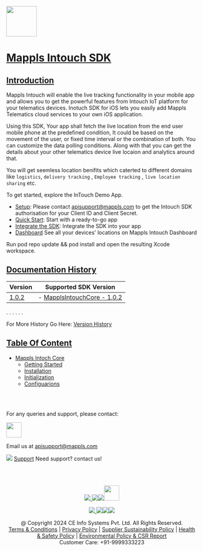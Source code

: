 [<img src="https://about.mappls.com/images/mappls-b-logo.svg" height="80"/> </p>](https://www.mappls.com/api)

# [Mappls Intouch SDK]()

## [Introduction](#Introduction)

Mappls Intouch  will enable the live tracking functionality in your mobile app and allows you to get the powerful features from Intouch IoT platform for your telematics devices. Inotuch SDK for iOS lets you easily add Mappls Telematics cloud services to your own iOS application.

Using this SDK, Your app shall fetch the live location from the end user mobile phone at the predefined condition, It could be based on the movement of the user, or fixed time interval or the combination of both. You can customize the data polling conditions. Along with that  you can get the details about your other telematics device live locaion and analytics around that.

You will get seemless location benifits which caterted to different domains like `logistics`, `delivery tracking` , `Employee tracking` , `live location sharing`  etc.

To get started, explore the InTouch Demo App.
 
- [Setup](#Setup): Please contact apisupport@mappls.com to get the Intouch SDK authorisation for your Client ID and Client Secret.
- [Quick Start](https://github.com/mappls-api/mappls-intouch-ios-sdk/blob/main/readme.md): Start with a ready-to-go app
- [Integrate the SDK](#IntegrateIntouchSDK): Integrate the SDK into your app
-  [Dashboard](https://intouch.mappls.com/nextgen/#/home/dashboard) See all your devices' locations on Mappls Intouch Dashboard


Run pod repo update && pod install and open the resulting Xcode workspace.

## [Documentation History](#Documentation-History)

| Version | Supported SDK Version |
| ------- | --------------------- |
| [1.0.2](./docs/v1.0.2/README.md) | - [MapplsIntouchCore - 1.0.2](./docs/v1.0.2/MapplsIntouchCore.md)|

. . . . . .

For More History Go Here: [Version History](./Version-History.md)

## [Table Of Content](#Table-Of-Content)
- [Mappls Intoch Core](./docs/v1.0.2/MapplsIntouchCore.md)[](#Mappls-Intouch-Core)
     * [Getting Started](./docs/v1.0.2/MapplsIntouchCore.md#Introduction)
     * [Installation](./docs/v1.0.2/MapplsIntouchCore.md#Installation)
     * [Initialization](./docs/v1.0.2/MapplsIntouchCore.md#Initialization)
     * [Configuarions](./docs/v1.0.2/MapplsIntouchCore.md#intouch-configurations)

<br>


<br>

For any queries and support, please contact:

[<img src="https://about.mappls.com/images/mappls-b-logo.svg" height="40"/> </p>](https://about.mappls.com/api/)

Email us at [apisupport@mappls.com](mailto:apisupport@mappls.com)

![](https://www.mapmyindia.com/api/img/icons/support.png)
[Support](https://about.mappls.com/contact/)
Need support? contact us!

<br></br>

[<p align="center"> <img src="https://www.mapmyindia.com/api/img/icons/stack-overflow.png"/> ](https://stackoverflow.com/questions/tagged/mappls-api)[![](https://www.mapmyindia.com/api/img/icons/blog.png)](https://about.mappls.com/blog/)[![](https://www.mapmyindia.com/api/img/icons/gethub.png)](https://github.com/mappls-api)[<img src="https://mmi-api-team.s3.ap-south-1.amazonaws.com/API-Team/npm-logo.one-third%5B1%5D.png" height="40"/> </p>](https://www.npmjs.com/org/mapmyindia) 

[<p align="center"> <img src="https://www.mapmyindia.com/june-newsletter/icon4.png"/> ](https://www.facebook.com/Mapplsofficial)[![](https://www.mapmyindia.com/june-newsletter/icon2.png)](https://twitter.com/mappls)[![](https://www.mapmyindia.com/newsletter/2017/aug/llinkedin.png)](https://www.linkedin.com/company/mappls/)[![](https://www.mapmyindia.com/june-newsletter/icon3.png)](https://www.youtube.com/channel/UCAWvWsh-dZLLeUU7_J9HiOA)

<div align="center">@ Copyright 2024 CE Info Systems Pvt. Ltd. All Rights Reserved.</div>

<div align="center"> <a href="https://about.mappls.com/api/terms-&-conditions">Terms & Conditions</a> | <a href="https://www.mappls.com/about/privacy-policy">Privacy Policy</a> | <a href="https://www.mappls.com/pdf/mappls-sustainability-policy-healt-labour-rules-supplir-sustainability.pdf">Supplier Sustainability Policy</a> | <a href="https://www.mappls.com/pdf/Health-Safety-Management.pdf">Health & Safety Policy</a> | <a href="https://www.mappls.com/pdf/Environment-Sustainability-Policy-CSR-Report.pdf">Environmental Policy & CSR Report</a>

<div align="center">Customer Care: +91-9999333223</div>
